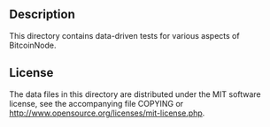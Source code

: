 Description
------------

This directory contains data-driven tests for various aspects of BitcoinNode.

License
--------

The data files in this directory are distributed under the MIT software
license, see the accompanying file COPYING or
http://www.opensource.org/licenses/mit-license.php.

